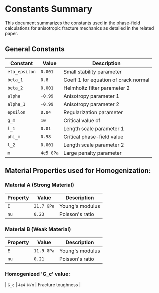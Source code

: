# Constants Summary

This document summarizes the constants used in the phase-field calculations for anisotropic fracture mechanics as detailed in the related paper.

## General Constants

| Constant      | Value               | Description                             |
|---------------|---------------------|-----------------------------------------|
| `eta_epsilon` | `0.001`             | Small stability parameter               |
| `beta_1`      | `0.8`               | Coeff 1 for equation of crack normal    |
| `beta_2`      | `0.001`             | Helmholtz filter parameter 2            |
| `alpha`       | `-0.99`             | Anisotropy parameter 1                  |
| `alpha_1`     | `-0.99`             | Anisotropy parameter 2                  |
| `epsilon`     | `0.04`              | Regularization parameter                |
| `g_m`         | `10`                | Critical value of |$\nabla \phi$|       |
| `l_1`         | `0.01`              | Length scale parameter 1                |
| `phi_m`       | `0.98`              | Critical phase-field value              |
| `l_2`         | `0.001`             | Length scale parameter 2                |
| `m`           | `4e5 GPa`           | Large penalty parameter                 |

## Material Properties used for Homogenization:

### Material A (Strong Material)

| Property      | Value               | Description                             |
|---------------|---------------------|-----------------------------------------|
| `E`           | `21.7 GPa`          | Young's modulus                         |
| `nu`          | `0.23`              | Poisson's ratio                         |

### Material B (Weak Material)

| Property      | Value               | Description                             |
|---------------|---------------------|-----------------------------------------|
| `E`           | `11.9 GPa`          | Young's modulus                         |
| `nu`          | `0.21`              | Poisson's ratio                         |

### Homogenized 'G_c' value:

| `G_c`         | `4e4 N/m`           | Fracture toughness                      |

